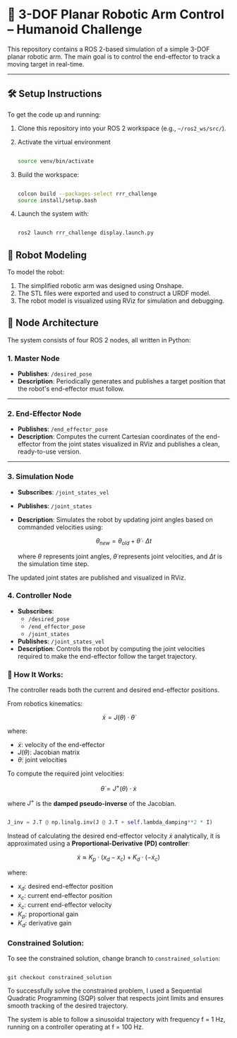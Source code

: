# 🦾 3-DOF Planar Robotic Arm Control – Humanoid Challenge

This repository contains a ROS 2-based simulation of a simple 3-DOF planar robotic arm. The main goal is to control the end-effector to track a moving target in real-time.

---

## 🛠️ Setup Instructions

To get the code up and running:

1. Clone this repository into your ROS 2 workspace (e.g., `~/ros2_ws/src/`).
2. Activate the virtual environment
   
   ```bash
   
   source venv/bin/activate
   
   ```
   
4. Build the workspace:

   ```bash
   
   colcon build --packages-select rrr_challenge
   source install/setup.bash
   
   ```
   
5. Launch the system with:

   ```bash

   ros2 launch rrr_challenge display.launch.py

   ```

## 🤖 Robot Modeling
To model the robot:

1. The simplified robotic arm was designed using Onshape.
2. The STL files were exported and used to construct a URDF model.
3. The robot model is visualized using RViz for simulation and debugging.

## 🧠 Node Architecture
The system consists of four ROS 2 nodes, all written in Python:

### 1. **Master Node**
- **Publishes**: `/desired_pose`
- **Description**: Periodically generates and publishes a target position that the robot's end-effector must follow.

---

### 2. **End-Effector Node**
- **Publishes**: `/end_effector_pose`
- **Description**: Computes the current Cartesian coordinates of the end-effector from the joint states visualized in RViz and publishes a clean, ready-to-use version.

---

### 3. **Simulation Node**
- **Subscribes**: `/joint_states_vel`
- **Publishes**: `/joint_states`
- **Description**: Simulates the robot by updating joint angles based on commanded velocities using:


    $$\theta_{new} = \theta_{old} +  \dot{\theta} \cdot Δt$$

    where $\theta$ represents joint angles, $\dot{\theta}$ represents joint velocities, and $Δt$ is the simulation time step.

The updated joint states are published and visualized in RViz.
### 4. **Controller Node**
- **Subscribes**:
  - `/desired_pose`
  - `/end_effector_pose`
  - `/joint_states`
- **Publishes**:  `/joint_states_vel`
- **Description**: Controls the robot by computing the joint velocities required to make the end-effector follow the target trajectory.

### 🧩 How It Works:

The controller reads both the current and desired end-effector positions.

From robotics kinematics:

$$\dot{x} = J(\theta) \cdot \dot{\theta}$$

where:

- $\dot{x}$: velocity of the end-effector  
- $J(\theta)$: Jacobian matrix  
- $\dot{\theta}$: joint velocities  

To compute the required joint velocities:

$$\dot{\theta} = J^+(\theta) \cdot \dot{x}$$

where $J^+$ is the **damped pseudo-inverse** of the Jacobian.

   ```python

   J_inv = J.T @ np.linalg.inv(J @ J.T + self.lambda_damping**2 * I)

   ```


Instead of calculating the desired end-effector velocity $\dot{x}$ analytically, it is approximated using a **Proportional-Derivative (PD) controller**:

$$
\dot{x} \approx K_p \cdot (x_d - x_c) + K_d \cdot (-\dot{x}_c)
$$

where:
- $x_d$: desired end-effector position  
- $x_c$: current end-effector position  
- $\dot{x}_c$: current end-effector velocity  
- $K_p$: proportional gain  
- $K_d$: derivative gain

### Constrained Solution:

To see the constrained solution, change branch to `constrained_solution`:

   ```
   
   git checkout constrained_solution
   
   ```

To successfully solve the constrained problem, I used a Sequential Quadratic Programming (SQP) solver that respects joint limits and ensures smooth tracking of the desired trajectory.

The system is able to follow a sinusoidal trajectory with frequency f = 1 Hz, running on a controller operating at f = 100 Hz.
